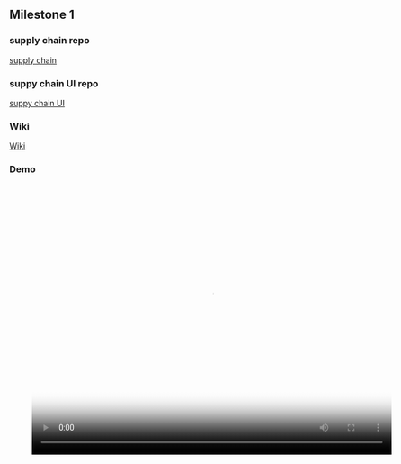 
## Milestone 1

### supply chain repo
[supply chain](https://github.com/wivtech/Substrate-SupplyChain/tree/M1)

### suppy chain UI repo
[suppy chain UI](https://github.com/wivtech/Substrate-SupplyChain-UI/tree/M1)

### Wiki
[Wiki](https://github.com/wivtech/Substrate-SupplyChain/wiki)

### Demo

<figure class="video_container">
  <video controls="true" width="640" height="480" allowfullscreen="true" poster="path/to/poster_image.png">
    <source src="wiv-substrate-M1.mp4" type="video/mp4">
  </video>
</figure>